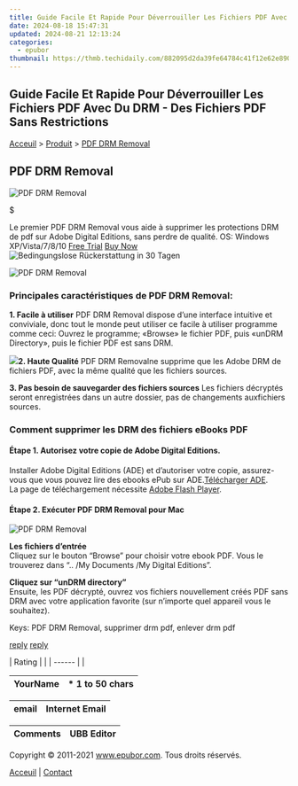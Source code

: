 ```yaml
---
title: Guide Facile Et Rapide Pour Déverrouiller Les Fichiers PDF Avec Du DRM - Des Fichiers PDF Sans Restrictions
date: 2024-08-18 15:47:31
updated: 2024-08-21 12:13:24
categories:
  - epubor
thumbnail: https://thmb.techidaily.com/882095d2da39fe64784c41f12e62e8902eedfbd70811eb41932ee6ba3528eb2f.jpg
---
```


## Guide Facile Et Rapide Pour Déverrouiller Les Fichiers PDF Avec Du DRM - Des Fichiers PDF Sans Restrictions

[Acceuil](http://www.epubor.com/fr/) \> [Produit](https://tools.techidaily.com/epubor/products/) \> [PDF DRM Removal](https://tools.techidaily.com/epubor/products/) 

## PDF DRM Removal

![PDF DRM Removal](https://www.epubor.com/images/remote/D4/1D/D41D8C_D41D8C_PdfDrmRemoval-box.jpg)

$

Le premier PDF DRM Removal vous aide à supprimer les protections DRM de pdf sur Adobe Digital Editions, sans perdre de qualité.  OS: Windows XP/Vista/7/8/10 [Free Trial](https://tools.techidaily.com/epubor/products/) [Buy Now](https://tools.techidaily.com/epubor/products/) ![Bedingungslose Rückerstattung in 30 Tagen](http://www.epubor.com/images/grarantee-s.gif) 

![PDF DRM Removal](https://www.epubor.com/images/remote/D4/1D/D41D8C_pdfdrmremoval.jpg)

### Principales caractéristiques de PDF DRM Removal:

**1\. Facile à utiliser** 
PDF DRM Removal dispose d’une interface intuitive et conviviale, donc tout le monde peut utiliser ce facile à utiliser programme comme ceci: Ouvrez le programme; «Browse» le fichier PDF, puis «unDRM Directory», puis le fichier PDF est sans DRM.

**![](https://www.epubor.com/images/remote/D4/1D/D41D8C_pdf-epub-drm.jpg)2\. Haute Qualité** 
PDF DRM Removalne supprime que les Adobe DRM de fichiers PDF, avec la même qualité que les fichiers sources.

**3\. Pas besoin de sauvegarder des fichiers sources** 
Les fichiers décryptés seront enregistrées dans un autre dossier, pas de changements auxfichiers sources.

### Comment supprimer les DRM des fichiers eBooks PDF

#### **Étape** 1\. **Autorisez votre copie de Adobe Digital Editions.**

Installer Adobe Digital Editions (ADE) et d’autoriser votre copie, assurez-vous que vous pouvez lire des ebooks ePub sur ADE.[Télécharger ADE](http://www.adobe.com/products/digitaleditions/).  
La page de téléchargement nécessite [Adobe Flash Player](http://get.adobe.com/flashplayer/).

#### **Étape 2\. Exécuter PDF DRM Removal pour Mac**

![PDF DRM Removal](https://www.epubor.com/images/remote/D4/1D/D41D8C_pdfdrmremoval.jpg)

**Les fichiers d’entrée**  
Cliquez sur le bouton “Browse” pour choisir votre ebook PDF. Vous le trouverez dans “.. /My Documents /My Digital Editions”.

**Cliquez sur “unDRM directory”**  
Ensuite, les PDF décrypté, ouvrez vos fichiers nouvellement créés PDF sans DRM avec votre application favorite (sur n’importe quel appareil vous le souhaitez).

Keys: PDF DRM Removal, supprimer drm pdf, enlever drm pdf

[reply](https://tools.techidaily.com/epubor/products/) [reply](https://tools.techidaily.com/epubor/products/) 

| Rating |  |
| ------ |  |

| YourName | \*  1 to 50 chars |
| -------- | ----------------- |

| email | Internet Email |
| ----- | -------------- |

| Comments | UBB Editor |
| -------- | ---------- |

Copyright © 2011-2021 www.epubor.com. Tous droits réservés. 

[Acceuil](http://www.epubor.com/fr/) | [Contact](http://www.epubor.com/fr/mailto:support@epubor.com)

<ins class="adsbygoogle"
     style="display:block"
     data-ad-format="autorelaxed"
     data-ad-client="ca-pub-7571918770474297"
     data-ad-slot="1223367746"></ins>



<ins class="adsbygoogle"
     style="display:block"
     data-ad-client="ca-pub-7571918770474297"
     data-ad-slot="8358498916"
     data-ad-format="auto"
     data-full-width-responsive="true"></ins>
